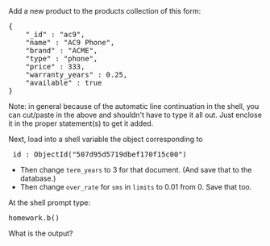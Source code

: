 <div>Add a new product to the products collection of this form:
<pre>{
	"_id" : "ac9",
	"name" : "AC9 Phone",
	"brand" : "ACME",
	"type" : "phone",
	"price" : 333,
	"warranty_years" : 0.25,
	"available" : true
}
</pre>
Note: in general because of the automatic line continuation in the shell, you can cut/paste in the above and shouldn't have to type it all out.  Just enclose it in the proper statement(s) to get it added.

Next, load into a shell variable the object corresponding to
<pre>_id : ObjectId("507d95d5719dbef170f15c00")
</pre>
<ul><li>Then change <code>term_years</code> to 3 for that document. (And save that to the database.)</li><li>Then change <code>over_rate</code> for <code>sms</code> in <code>limits</code> to 0.01 from 0.  Save that too.</li></ul>
At the shell prompt type:
<pre>homework.b()
</pre>
What is the output?</div>
